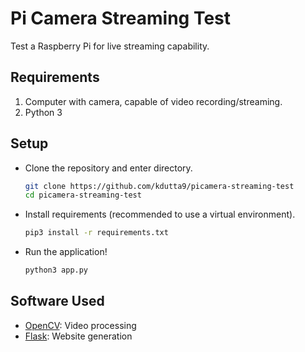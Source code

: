# Pi Camera Streaming Test

Test a Raspberry Pi for live streaming capability.

## Requirements
1. Computer with camera, capable of video recording/streaming.
2. Python 3

## Setup
 - Clone the repository and enter directory.
	```bash
	git clone https://github.com/kdutta9/picamera-streaming-test
	cd picamera-streaming-test
	```
 - Install requirements (recommended to use a virtual environment).
	```bash
	pip3 install -r requirements.txt
	```
 - Run the application!
	```bash
	python3 app.py
	```
## Software Used
 - [OpenCV]([https://opencv.org/](https://opencv.org/)): Video processing
 - [Flask]([https://flask.palletsprojects.com/en/1.1.x/](https://flask.palletsprojects.com/en/1.1.x/)): Website generation
